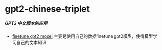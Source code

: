 # gpt2-chinese-triplet
##### GPT2 中文版本的应用
* [finetune gpt2 model](./finetune_gpt2_chinese)
   主要是使用自己的数据finetune gpt2模型，使得模型学习自己的文本知识
